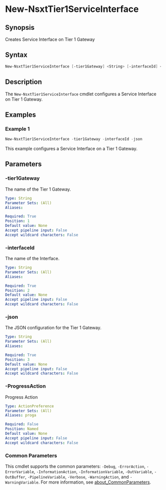 # New-NsxtTier1ServiceInterface

## Synopsis

Creates Service Interface on Tier 1 Gateway

## Syntax

```powershell
New-NsxtTier1ServiceInterface [-tier1Gateway] <String> [-interfaceId] <String> [-json] <String> [-ProgressAction <ActionPreference>] [<CommonParameters>]
```

## Description

The `New-NsxtTier1ServiceInterface` cmdlet configures a Service Interface on Tier 1 Gateway.

## Examples

### Example 1

```powershell
New-NsxtTier1ServiceInterface -tier1Gateway -interfaceId -json
```

This example configures a Service Interface on a Tier 1 Gateway.

## Parameters

### -tier1Gateway

The name of the Tier 1 Gateway.

```yaml
Type: String
Parameter Sets: (All)
Aliases:

Required: True
Position: 1
Default value: None
Accept pipeline input: False
Accept wildcard characters: False
```

### -interfaceId

The name of the Interface.

```yaml
Type: String
Parameter Sets: (All)
Aliases:

Required: True
Position: 2
Default value: None
Accept pipeline input: False
Accept wildcard characters: False
```

### -json

The JSON configuration for the Tier 1 Gateway.

```yaml
Type: String
Parameter Sets: (All)
Aliases:

Required: True
Position: 3
Default value: None
Accept pipeline input: False
Accept wildcard characters: False
```

### -ProgressAction

Progress Action

```yaml
Type: ActionPreference
Parameter Sets: (All)
Aliases: proga

Required: False
Position: Named
Default value: None
Accept pipeline input: False
Accept wildcard characters: False
```

### Common Parameters

This cmdlet supports the common parameters: `-Debug`, `-ErrorAction`, `-ErrorVariable`, `-InformationAction`, `-InformationVariable`, `-OutVariable`, `-OutBuffer`, `-PipelineVariable`, `-Verbose`, `-WarningAction`, and `-WarningVariable`. For more information, see [about_CommonParameters](http://go.microsoft.com/fwlink/?LinkID=113216).
